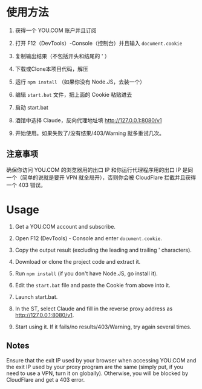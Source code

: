 # 使用方法

1. 获得一个 YOU.COM 账户并且订阅

2. 打开 F12（DevTools）-Console（控制台）并且输入 `document.cookie`

3. 复制输出结果（不包括开头和结尾的 ' ）

4. 下载或Clone本项目代码，解压

5. 运行 `npm install` （如果你没有 Node.JS，去装一个）

6. 编辑 `start.bat` 文件，把上面的 Cookie 粘贴进去

7. 启动 start.bat

8. 酒馆中选择 Claude，反向代理地址填 http://127.0.0.1:8080/v1

9. 开始使用。如果失败了/没有结果/403/Warning 就多重试几次。

## 注意事项

确保你访问 YOU.COM 的浏览器用的出口 IP 和你运行代理程序用的出口 IP 是同一个（简单的说就是要开 VPN 就全局开），否则你会被 CloudFlare 拦截并且获得一个 403 错误。

# Usage

1. Get a YOU.COM account and subscribe.

2. Open F12 (DevTools) - Console and enter `document.cookie`.

3. Copy the output result (excluding the leading and trailing ' characters).

4. Download or clone the project code and extract it.

5. Run `npm install` (if you don't have Node.JS, go install it).

6. Edit the `start.bat` file and paste the Cookie from above into it.

7. Launch start.bat.

8. In the ST, select Claude and fill in the reverse proxy address as http://127.0.0.1:8080/v1.

9. Start using it. If it fails/no results/403/Warning, try again several times.

## Notes

Ensure that the exit IP used by your browser when accessing YOU.COM and the exit IP used by your proxy program are the same (simply put, if you need to use a VPN, turn it on globally). Otherwise, you will be blocked by CloudFlare and get a 403 error.